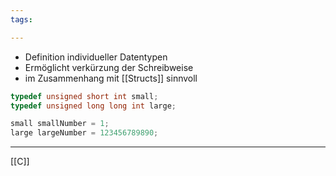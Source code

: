 ```yaml
---
tags:

---
```


- Definition individueller Datentypen
- Ermöglicht verkürzung der Schreibweise
- im Zusammenhang mit [[Structs]] sinnvoll
```C
typedef unsigned short int small;
typedef unsigned long long int large;

small smallNumber = 1;
large largeNumber = 123456789890;
```

---
[[C]]